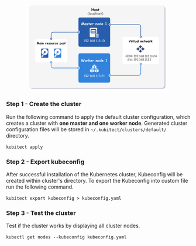 <div align=center>
  <img
    class="mobile-w-100"
    src="../../assets/images/topology-1m1w-arch.png" 
    alt="Arhitecture of the cluster with one master and one worker node"
    width="75%">
</div>

### Step 1 - Create the cluster

Run the following command to apply the default cluster configuration, which creates a cluster with **one master and one worker node**.
Generated cluster configuration files will be stored in `~/.kubitect/clusters/default/` directory.

```
kubitect apply
```

### Step 2 - Export kubeconfig

After successful installation of the Kubernetes cluster, Kubeconfig will be created within cluster's directory.
To export the Kubeconfig into custom file run the following command.

```
kubitect export kubeconfig > kubeconfig.yaml
```

### Step 3 - Test the cluster

Test if the cluster works by displaying all cluster nodes.

```
kubectl get nodes --kubeconfig kubeconfig.yaml
```